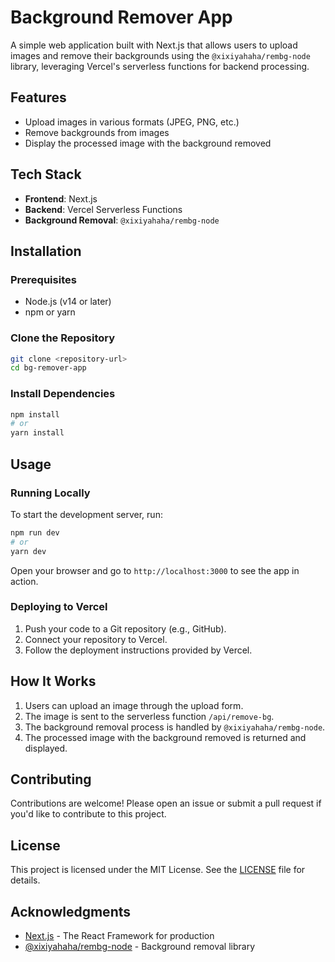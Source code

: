 # Background Remover App

A simple web application built with Next.js that allows users to upload images and remove their backgrounds using the `@xixiyahaha/rembg-node` library, leveraging Vercel's serverless functions for backend processing.

## Features

- Upload images in various formats (JPEG, PNG, etc.)
- Remove backgrounds from images
- Display the processed image with the background removed

## Tech Stack

- **Frontend**: Next.js
- **Backend**: Vercel Serverless Functions
- **Background Removal**: `@xixiyahaha/rembg-node`

## Installation

### Prerequisites

- Node.js (v14 or later)
- npm or yarn

### Clone the Repository

```bash
git clone <repository-url>
cd bg-remover-app
```

### Install Dependencies

```bash
npm install
# or
yarn install
```

## Usage

### Running Locally

To start the development server, run:

```bash
npm run dev
# or
yarn dev
```

Open your browser and go to `http://localhost:3000` to see the app in action.

### Deploying to Vercel

1. Push your code to a Git repository (e.g., GitHub).
2. Connect your repository to Vercel.
3. Follow the deployment instructions provided by Vercel.

## How It Works

1. Users can upload an image through the upload form.
2. The image is sent to the serverless function `/api/remove-bg`.
3. The background removal process is handled by `@xixiyahaha/rembg-node`.
4. The processed image with the background removed is returned and displayed.

## Contributing

Contributions are welcome! Please open an issue or submit a pull request if you'd like to contribute to this project.

## License

This project is licensed under the MIT License. See the [LICENSE](LICENSE) file for details.

## Acknowledgments

- [Next.js](https://nextjs.org/) - The React Framework for production
- [@xixiyahaha/rembg-node](https://www.npmjs.com/package/@xixiyahaha/rembg-node) - Background removal library